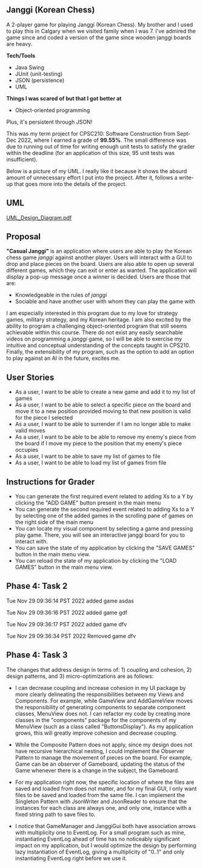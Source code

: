 ## Janggi (Korean Chess) 

A 2-player game for playing Janggi (Korean Chess). My brother and I used to play this in Calgary when we
visited family when I was 7. I've admired the game since and coded a version of the game since 
wooden janggi boards are heavy.

**Tech/Tools**
- Java Swing 
- JUnit (unit-testing)
- JSON (persistence)
- UML

**Things I was scared of but that I got better at**
- Object-oriented programming

Plus, it's persistent through JSON!

This was my term project for CPSC210: Software Construction from Sept-Dec 2022, where I earned a grade of **99.55%**. The small difference 
was due to running out of time for writing enough unit tests to satisfy the grader within the deadline (for an application 
of this size, 95 unit tests was insufficient).

Below is a picture of my UML. I really like it because it shows the absurd amount of unnecessary effort I put into
the project. After it, follows a write-up that goes more into the details of the project.

## UML

[UML_Design_Diagram.pdf](https://github.com/jeromecho/janggi/files/10514347/UML_Design_Diagram.pdf)

## Proposal 

**"Casual Janggi"** is an application where users are
able to play the Korean chess game *janggi* against 
another player. Users will interact with a 
GUI to drop and place pieces on the board. Users are also
able to open up several different games, which they can exit 
or enter as wanted. The
application will display a pop-up message 
once a winner is decided. Users are those that are:

- Knowledgeable in the rules of 
*janggi*
- Sociable and have another user with whom they 
can play the game with

I am especially interested in this program due 
to my love for strategy games, military 
strategy, and my Korean heritage. I am also
excited by the ability to program a challenging
object-oriented program that still seems achievable
within this course. There do not exist 
any easily searchable videos on programming
a *janggi* game, so I will be able to 
exercise my intuitive and conceptual understanding 
of the concepts taught in CPS210. Finally, the 
extensibility of my program, such
as the option to add an option to play
against an AI in the future, excites me. 

## User Stories

- As a user, I want to be able to create a new 
game and add it to my list of games 
- As a user, I want to be able to select a specific
piece on the board and move it to a new position
provided moving to that new position is valid for the
piece I selected
- As a user, I want to be able to surrender
if I am no longer able to make valid moves 
- As a user, I want to be able to be able to remove
my enemy's piece from the board if I move my piece
to the position that my enemy's piece occupies
- As a user, I want to be able to save my list of games 
to file
- As a user, I want to be able to load my list of games 
from file

## Instructions for Grader

- You can generate the first required event related to adding Xs to a Y by clicking 
the "ADD GAME" button present in the main menu
- You can generate the second required event related to adding Xs to a Y by selecting one of the 
added games in the scrolling pane of games on the right side of the main menu
- You can locate my visual component by selecting a game and pressing play game. There, 
you will see an interactive janggi board for you to interact with.
- You can save the state of my application by clicking the "SAVE GAMES" button in the 
main menu view.
- You can reload the state of my application by clicking the "LOAD GAMES" button in the 
main menu view.

## Phase 4: Task 2
 
Tue Nov 29 09:36:14 PST 2022
added game asdas

Tue Nov 29 09:36:16 PST 2022
added game gdf

Tue Nov 29 09:36:17 PST 2022
added game dfv

Tue Nov 29 09:36:34 PST 2022
Removed game dfv

## Phase 4: Task 3 

The changes that address design in terms of: 1) coupling and 
cohesion, 2) design patterns, and 3) micro-optimizations are as follows: 

- I can decrease coupling and increase cohesion in my UI package by more
clearly delineating the responsibilities between my Views and Components. 
For example, while GameView and AddGameView moves the responsibility of
generating components to separate component classes, MenuView does not.
I can refactor my code by creating more classes in the "components" package
for the components of my MenuView (such as a class called "ButtonsDisplay"). 
As my application grows, this will greatly improve cohesion and decrease coupling. 
 
- While the Composite Pattern does not apply, since my design does not have 
recursive hierarchical nesting, I could implement the Observer Pattern
to manage the movement of pieces on the board. For example, Game can be 
an observer of Gameboard, updating the status of the Game whenever there
is a change in the subject, the Gameboard.
 
- For my application right now, 
the specific location of where the files are saved and loaded from does not matter, 
and for my final GUI, I only want files to be saved and loaded from the 
same file. I can implement the Singleton Pattern with JsonWriter and 
JsonReader to ensure that the instances for each class are always one, and only one, instance with a fixed string path to save files to.
 
- I notice that GameManager and JanggiGui both have association arrows 
with multiplicity one to EventLog. For a small program such as mine, 
instantiating EventLog ahead of time has no noticeably significant 
impact on my application, but I would optimize the design by performing 
lazy instantiation of EventLog, giving a multiplicity of "0..1" and only 
instantiating EventLog right before we use it.
 





